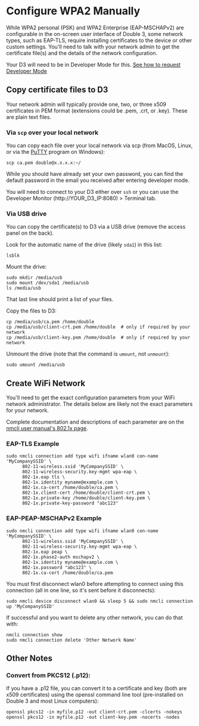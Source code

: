 # Configure WPA2 Manually

While WPA2 personal (PSK) and WPA2 Enterprise (EAP-MSCHAPv2) are configurable in the on-screen user interface of Double 3, some network types, such as EAP-TLS, require installing certificates to the device or other custom settings. You'll need to talk with your network admin to get the certificate file(s) and the details of the network configuration.

Your D3 will need to be in Developer Mode for this. [See how to request Developer Mode](Developer%20Mode.md)

## Copy certificate files to D3

Your network admin will typically provide one, two, or three x509 certificates in PEM format (extensions could be .pem, .crt, or .key). These are plain text files. 

### Via `scp` over your local network

You can copy each file over your local network via scp (from MacOS, Linux, or via the [PuTTY](https://www.putty.org/) program on Windows):

    scp ca.pem double@x.x.x.x:~/

While you should have already set your own password, you can find the default password in the email you received after entering developer mode.

You will need to connect to your D3 either over `ssh` or you can use the Developer Monitor (http://YOUR_D3_IP:8080) > Terminal tab.

### Via USB drive

You can copy the certificate(s) to D3 via a USB drive (remove the access panel on the back).

Look for the automatic name of the drive (likely `sda1`) in this list:

    lsblk

Mount the drive:

    sudo mkdir /media/usb
    sudo mount /dev/sda1 /media/usb
    ls /media/usb

That last line should print a list of your files.

Copy the files to D3:

    cp /media/usb/ca.pem /home/double
    cp /media/usb/client-crt.pem /home/double  # only if required by your network
    cp /media/usb/client-key.pem /home/double  # only if required by your network

Unmount the drive (note that the command is `umount`, not `unmount`):

    sudo umount /media/usb

## Create WiFi Network

You'll need to get the exact configuration parameters from your WiFi network administrator. The details below are likely not the exact parameters for your network. 

Complete documentation and descriptions of each parameter are on the [nmcli user manual's 802.1x page](https://developer.gnome.org/NetworkManager/stable/settings-802-1x.html).

### EAP-TLS Example

    sudo nmcli connection add type wifi ifname wlan0 con-name 'MyCompanySSID' \
          802-11-wireless.ssid 'MyCompanySSID' \
          802-11-wireless-security.key-mgmt wpa-eap \
          802-1x.eap tls \
          802-1x.identity myname@example.com \
          802-1x.ca-cert /home/double/ca.pem \
          802-1x.client-cert /home/double/client-crt.pem \
          802-1x.private-key /home/double/client-key.pem \
          802-1x.private-key-password "abc123"

### EAP-PEAP-MSCHAPv2 Example

    sudo nmcli connection add type wifi ifname wlan0 con-name 'MyCompanySSID' \
          802-11-wireless.ssid 'MyCompanySSID' \
          802-11-wireless-security.key-mgmt wpa-eap \
          802-1x.eap peap \
          802-1x.phase2-auth mschapv2 \
          802-1x.identity myname@example.com \
          802-1x.password "abc123" \
          802-1x.ca-cert /home/double/ca.pem

You must first disconnect wlan0 before attempting to connect using this connection (all in one line, so it's sent before it disconnects):

    sudo nmcli device disconnect wlan0 && sleep 5 && sudo nmcli connection up 'MyCompanySSID'

If successful and you want to delete any other network, you can do that with:

    nmcli connection show
    sudo nmcli connection delete 'Other Network Name'

## Other Notes

### Convert from PKCS12 (.p12):

If you have a .p12 file, you can convert it to a certificate and key (both are x509 certificates) using the openssl command line tool (pre-installed on Double 3 and most Linux computers):

    openssl pkcs12 -in myfile.p12 -out client-crt.pem -clcerts -nokeys
    openssl pkcs12 -in myfile.p12 -out client-key.pem -nocerts -nodes
